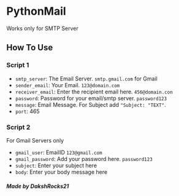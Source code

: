 # PythonMail
Works only for SMTP Server

## How To Use
### Script 1
- `smtp_server`: The Email Server. `smtp.gmail.com` for Gmail
- `sender_email`: Your Email. `123@domain.com`
- `receiver_email`: Enter the recipient email here. `456@domain.con`
- `password`: Password for your email/smtp server. `password123`
- `message`: Email Message. For Subject add `"Subject: "TEXT"`.
- `port`: 465
### Script 2
For Gmail Servers only
- `gmail_user`: EmailID `123@gmail.com`
- `gmail_password`: Add your password here. `password123`
- `subject`: Enter your subject here
- `body`: Enter your body message here

##### Made by DakshRocks21
